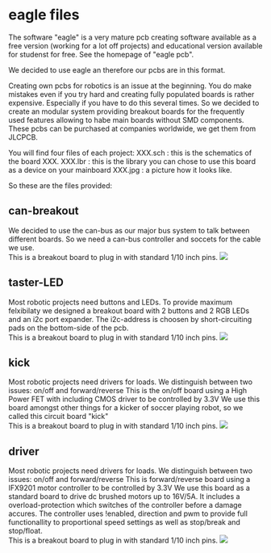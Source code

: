 <h1>eagle files</h1>
The software "eagle" is a very mature pcb creating software available as a free version (working for a lot off projects) and
educational version available for studenst for free. See the homepage of "eagle pcb".

We decided to use eagle an therefore our pcbs are in this format.

Creating own pcbs for robotics is an issue at the beginning. 
You do make mistakes even if you try hard and creating fully populated boards is rather expensive. Especially if you have to do this several times.
So we decided to create an modular system providing breakout boards for the frequently used features allowing to habe main boards without SMD components.
These pcbs can be purchased at companies worldwide, we get them from JLCPCB.

You will find four files of each project:
XXX.sch : this is the schematics of the board
XXX.
XXX.lbr : this is the library you can chose to use this board as a device on your mainboard
XXX.jpg : a picture how it looks like.

So these are the files provided:

<h2>can-breakout</h2>
We decided to use the can-bus as our major bus system to talk between different boards.
So we need a can-bus controller and soccets for the cable we use.
<br>This is a breakout board to plug in with standard 1/10 inch pins.
<image src=./images/can.jpg>

<h2>taster-LED</h2>
Most robotic projects need buttons and LEDs.
To provide maximum felxibilaty we designed a breakout board with 2 buttons and 2 RGB LEDs and an i2c port expander.
The i2c-address is choosen by short-circuiting pads on the bottom-side of the pcb.
<br>This is a breakout board to plug in with standard 1/10 inch pins.
<image src=./images/can.jpg>
  
<h2>kick</h2>
Most robotic projects need drivers for loads.
We distinguish between two issues: on/off and forward/reverse
This is the on/off board using a High Power FET with including CMOS driver to be controlled by 3.3V
We use this board amongst other things for a kicker of soccer playing robot, so we called this circuit board "kick"
<br>This is a breakout board to plug in with standard 1/10 inch pins.
<image src=./images/can.jpg>
  
<h2>driver</h2>
Most robotic projects need drivers for loads.
We distinguish between two issues: on/off and forward/reverse
This is forward/reverse board using a IFX9201 motor controller to be controlled by 3.3V
We use this board as a standard board to drive dc brushed motors up to 16V/5A.
It includes a overload-protection which switches of the controller before a damage accures.
The controller uses !enabled, direction and pwm to provide full functionallity to proportional
speed settings as well as stop/break and stop/float.
<br>This is a breakout board to plug in with standard 1/10 inch pins.
<image src=./images/can.jpg>


